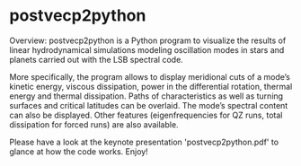 # postvecp2python
Overview: postvecp2python is a Python program to visualize the results of linear hydrodynamical simulations modeling oscillation modes in stars and planets carried out with the LSB spectral code.

More specifically, the program allows to display meridional cuts of a mode’s kinetic energy, viscous dissipation, power in the differential rotation, thermal energy and thermal dissipation. Paths of characteristics as well as turning surfaces and critical latitudes can be overlaid. The mode’s spectral content can also be displayed. Other features (eigenfrequencies for QZ runs, total dissipation for forced runs) are also available.

Please have a look at the keynote presentation 'postvecp2python.pdf' to glance at how the code works. Enjoy!
